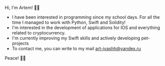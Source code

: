 Hi, I'm Artem! 💛💙
- I have been interested in programming since my school days. For all the time I managed to work with Python, Swift and Solidity!
- I'm interested in the development of applications for IOS and everything related to cryptocurrency.
- I'm currently improving my Swift skills and actively developing pet-projects
- To contact me, you can write to my mail art-ivashh@yandex.ru

Peace! ✌🏻
